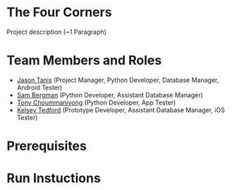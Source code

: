 # The Four Corners

Project description (~1 Paragraph)

# Team Members and Roles

* [Jason Tanis](https://github.com/Jason-Tanis/CIS350-HW2-Tanis.git) (Project Manager, Python Developer, Database Manager, Android Tester)
* [Sam Bergman](https://github.com/bergmasa/CIS350-HW2-Bergman.git) (Python Developer, Assistant Database Manager)
* [Tony Choummanivong](https://github.com/TonyCyber6/CIS350-HW2--Choummanivong-.git) (Python Developer, App Tester)
* [Kelsey Tedford](https://github.com/kelseytedford/CIS350-HW2-Tedford) (Prototype Developer, Assistant Database Manager, iOS Tester)

# Prerequisites

# Run Instuctions
